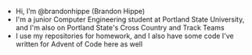 - Hi, I’m @brandonhippe (Brandon Hippe)
- I'm a junior Computer Engineering student at Portland State University, and I'm also on Portland State's Cross Country and Track Teams
- I use my repositories for homework, and I also have some code I've written for Advent of Code here as well

<!---
brandonhippe/brandonhippe is a ✨ special ✨ repository because its `README.md` (this file) appears on your GitHub profile.
You can click the Preview link to take a look at your changes.
--->

